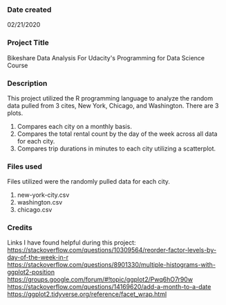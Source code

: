 ### Date created
02/21/2020

### Project Title
Bikeshare Data Analysis For Udacity's Programming for Data Science Course

### Description
This project utilized the R programming language to analyze the random data pulled from 3 cites,
New York, Chicago, and Washington.  There are 3 plots.  
1.  Compares each city on a monthly basis.
2.  Compares the total rental count by the day of the week across all data for each city.
3.  Compares trip durations in minutes to each city utilizing a scatterplot.

### Files used
Files utilized were the randomly pulled data for each city.
1.  new-york-city.csv
2.  washington.csv
3.  chicago.csv

### Credits
Links I have found helpful during this project:
https://stackoverflow.com/questions/10309564/reorder-factor-levels-by-day-of-the-week-in-r
https://stackoverflow.com/questions/8901330/multiple-histograms-with-ggplot2-position
https://groups.google.com/forum/#!topic/ggplot2/Pwq6hO7r90w
https://stackoverflow.com/questions/14169620/add-a-month-to-a-date
https://ggplot2.tidyverse.org/reference/facet_wrap.html


